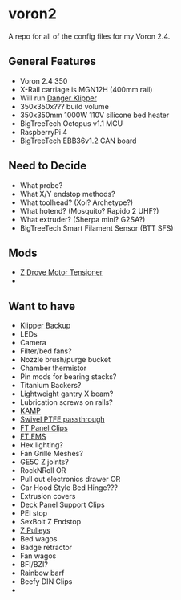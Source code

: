 # voron2
A repo for all of the config files for my Voron 2.4.

## General Features
- Voron 2.4 350
- X-Rail carriage is MGN12H (400mm rail)
- Will run [Danger Klipper](https://dangerklipper.io/)
- 350x350x??? build volume
- 350x350mm 1000W 110V silicone bed heater
- BigTreeTech Octopus v1.1 MCU
- RaspberryPi 4
- BigTreeTech EBB36v1.2 CAN board

## Need to Decide
- What probe?
- What X/Y endstop methods?
- What toolhead? (Xol? Archetype?)
- What hotend? (Mosquito? Rapido 2 UHF?)
- What extruder? (Sherpa mini? G2SA?)
- BigTreeTech Smart Filament Sensor (BTT SFS)

## Mods
- [Z Drove Motor Tensioner](https://mods.vorondesign.com/details/CLanpp3su6G80mpbFtnnA)
- 

## Want to have
- [Klipper Backup](https://klipperbackup.xyz/)
- LEDs
- Camera
- Filter/bed fans?
- Nozzle brush/purge bucket
- Chamber thermistor
- Pin mods for bearing stacks?
- Titanium Backers?
- Lightweight gantry X beam?
- Lubrication screws on rails?
- [KAMP](https://github.com/kyleisah/Klipper-Adaptive-Meshing-Purging)
- [Swivel PTFE passthrough](https://www.printables.com/model/795052-ptfebowden-tube-passthrough-with-ge4c-spherical-be)
- [FT Panel Clips](https://www.printables.com/model/869312-ft-panel-clips-for-2020-extrusions)
- [FT EMS](https://www.printables.com/model/816080-ft-ems-v24-350-v2)
- Hex lighting?
- Fan Grille Meshes?
- GE5C Z joints?
- RockNRoll OR
- Pull out electronics drawer OR
- Car Hood Style Bed Hinge???
- Extrusion covers
- Deck Panel Support Clips
- PEI stop
- SexBolt Z Endstop
- [Z Pulleys](https://mods.vorondesign.com/details/5QZhBw4jUehg2c70y8A6dQ)
- Bed wagos
- Badge retractor
- Fan wagos
- BFI/BZI?
- Rainbow barf
- Beefy DIN Clips
- 
